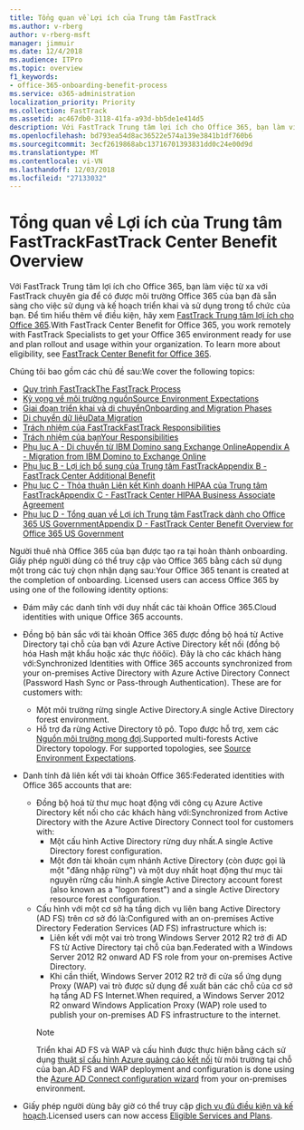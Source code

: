 ```yaml
---
title: Tổng quan về Lợi ích của Trung tâm FastTrack
ms.author: v-rberg
author: v-rberg-msft
manager: jimmuir
ms.date: 12/4/2018
ms.audience: ITPro
ms.topic: overview
f1_keywords:
- office-365-onboarding-benefit-process
ms.service: o365-administration
localization_priority: Priority
ms.collection: FastTrack
ms.assetid: ac467db0-3118-41fa-a93d-bb5de1e414d5
description: Với FastTrack Trung tâm lợi ích cho Office 365, bạn làm việc từ xa với FastTrack chuyên gia để có được môi trường Office 365 của bạn đã sẵn sàng cho việc sử dụng và kế hoạch triển khai và sử dụng trong tổ chức của bạn. Để tìm hiểu thêm về điều kiện, hãy xem FastTrack Trung tâm lợi ích cho Office 365.
ms.openlocfilehash: bd793ea54d8ac36522e574a139e3841b1df760b6
ms.sourcegitcommit: 3ecf2619868abc13716701393831dd0c24e00d9d
ms.translationtype: MT
ms.contentlocale: vi-VN
ms.lasthandoff: 12/03/2018
ms.locfileid: "27133032"
---
```

# <a name="fasttrack-center-benefit-overview"></a><span data-ttu-id="c8b0b-104">Tổng quan về Lợi ích của Trung tâm FastTrack</span><span class="sxs-lookup"><span data-stu-id="c8b0b-104">FastTrack Center Benefit Overview</span></span>

<span data-ttu-id="c8b0b-p102">Với FastTrack Trung tâm lợi ích cho Office 365, bạn làm việc từ xa với FastTrack chuyên gia để có được môi trường Office 365 của bạn đã sẵn sàng cho việc sử dụng và kế hoạch triển khai và sử dụng trong tổ chức của bạn. Để tìm hiểu thêm về điều kiện, hãy xem [FastTrack Trung tâm lợi ích cho Office 365](O365-fasttrack-benefit-for-office-365.md).</span><span class="sxs-lookup"><span data-stu-id="c8b0b-p102">With FastTrack Center Benefit for Office 365, you work remotely with FastTrack Specialists to get your Office 365 environment ready for use and plan rollout and usage within your organization. To learn more about eligibility, see [FastTrack Center Benefit for Office 365](O365-fasttrack-benefit-for-office-365.md).</span></span>
  
<span data-ttu-id="c8b0b-107">Chúng tôi bao gồm các chủ đề sau:</span><span class="sxs-lookup"><span data-stu-id="c8b0b-107">We cover the following topics:</span></span>
- [<span data-ttu-id="c8b0b-108">Quy trình FastTrack</span><span class="sxs-lookup"><span data-stu-id="c8b0b-108">The FastTrack Process</span></span>](O365-fasttrack-process.md) 
- [<span data-ttu-id="c8b0b-109">Kỳ vọng về môi trường nguồn</span><span class="sxs-lookup"><span data-stu-id="c8b0b-109">Source Environment Expectations</span></span>](O365-source-environment-expectations.md)
- [<span data-ttu-id="c8b0b-110">Giai đoạn triển khai và di chuyển</span><span class="sxs-lookup"><span data-stu-id="c8b0b-110">Onboarding and Migration Phases</span></span>](O365-onboarding-and-migration.md)
- [<span data-ttu-id="c8b0b-111">Di chuyển dữ liệu</span><span class="sxs-lookup"><span data-stu-id="c8b0b-111">Data Migration</span></span>](O365-data-migration.md)
- [<span data-ttu-id="c8b0b-112">Trách nhiệm của FastTrack</span><span class="sxs-lookup"><span data-stu-id="c8b0b-112">FastTrack Responsibilities</span></span>](O365-fasttrack-responsibilities.md)
- [<span data-ttu-id="c8b0b-113">Trách nhiệm của bạn</span><span class="sxs-lookup"><span data-stu-id="c8b0b-113">Your Responsibilities</span></span>](O365-your-responsibilities.md) 
- [<span data-ttu-id="c8b0b-114">Phụ lục A - Di chuyển từ IBM Domino sang Exchange Online</span><span class="sxs-lookup"><span data-stu-id="c8b0b-114">Appendix A - Migration from IBM Domino to Exchange Online</span></span>](O365-from-ibm-domino-to-exchange-online.md)
- [<span data-ttu-id="c8b0b-115">Phụ lục B - Lợi ích bổ sung của Trung tâm FastTrack</span><span class="sxs-lookup"><span data-stu-id="c8b0b-115">Appendix B - FastTrack Center Additional Benefit</span></span>](O365-fasttrack-additional-benefits.md)
- [<span data-ttu-id="c8b0b-116">Phụ lục C - Thỏa thuận Liên kết Kinh doanh HIPAA của Trung tâm FastTrack</span><span class="sxs-lookup"><span data-stu-id="c8b0b-116">Appendix C - FastTrack Center HIPAA Business Associate Agreement</span></span>](O365-hipaa-business-associate-agreement.md)
- [<span data-ttu-id="c8b0b-117">Phụ lục D - Tổng quan về Lợi ích Trung tâm FastTrack dành cho Office 365 US Government</span><span class="sxs-lookup"><span data-stu-id="c8b0b-117">Appendix D - FastTrack Center Benefit Overview for Office 365 US Government</span></span>](US-Gov-appendix-overview.md)
    
<span data-ttu-id="c8b0b-p103">Người thuê nhà Office 365 của bạn được tạo ra tại hoàn thành onboarding. Giấy phép người dùng có thể truy cập vào Office 365 bằng cách sử dụng một trong các tuỳ chọn nhận dạng sau:</span><span class="sxs-lookup"><span data-stu-id="c8b0b-p103">Your Office 365 tenant is created at the completion of onboarding. Licensed users can access Office 365 by using one of the following identity options:</span></span>
- <span data-ttu-id="c8b0b-120">Đám mây các danh tính với duy nhất các tài khoản Office 365.</span><span class="sxs-lookup"><span data-stu-id="c8b0b-120">Cloud identities with unique Office 365 accounts.</span></span>
- <span data-ttu-id="c8b0b-p104">Đồng bộ bản sắc với tài khoản Office 365 được đồng bộ hoá từ Active Directory tại chỗ của bạn với Azure Active Directory kết nối (đồng bộ hóa Hash mật khẩu hoặc xác thực ñöôïc). Đây là cho các khách hàng với:</span><span class="sxs-lookup"><span data-stu-id="c8b0b-p104">Synchronized Identities with Office 365 accounts synchronized from your on-premises Active Directory with Azure Active Directory Connect (Password Hash Sync or Pass-through Authentication). These are for customers with:</span></span>
  - <span data-ttu-id="c8b0b-123">Một môi trường rừng single Active Directory.</span><span class="sxs-lookup"><span data-stu-id="c8b0b-123">A single Active Directory forest environment.</span></span>
  - <span data-ttu-id="c8b0b-p105">Hỗ trợ đa rừng Active Directory tô pô. Topo được hỗ trợ, xem các [Nguồn môi trường mong đợi](O365-source-environment-expectations.md).</span><span class="sxs-lookup"><span data-stu-id="c8b0b-p105">Supported multi-forests Active Directory topology. For supported topologies, see [Source Environment Expectations](O365-source-environment-expectations.md).</span></span>
- <span data-ttu-id="c8b0b-126">Danh tính đã liên kết với tài khoản Office 365:</span><span class="sxs-lookup"><span data-stu-id="c8b0b-126">Federated identities with Office 365 accounts that are:</span></span>
  - <span data-ttu-id="c8b0b-127">Đồng bộ hoá từ thư mục hoạt động với công cụ Azure Active Directory kết nối cho các khách hàng với:</span><span class="sxs-lookup"><span data-stu-id="c8b0b-127">Synchronized from Active Directory with the Azure Active Directory Connect tool for customers with:</span></span>
      - <span data-ttu-id="c8b0b-128">Một cấu hình Active Directory rừng duy nhất.</span><span class="sxs-lookup"><span data-stu-id="c8b0b-128">A single Active Directory forest configuration.</span></span>
      - <span data-ttu-id="c8b0b-129">Một đơn tài khoản cụm nhánh Active Directory (còn được gọi là một "đăng nhập rừng") và một duy nhất hoạt động thư mục tài nguyên rừng cấu hình.</span><span class="sxs-lookup"><span data-stu-id="c8b0b-129">A single Active Directory account forest (also known as a "logon forest") and a single Active Directory resource forest configuration.</span></span>
  - <span data-ttu-id="c8b0b-130">Cấu hình với một cơ sở hạ tầng dịch vụ liên bang Active Directory (AD FS) trên cơ sở đó là:</span><span class="sxs-lookup"><span data-stu-id="c8b0b-130">Configured with an on-premises Active Directory Federation Services (AD FS) infrastructure which is:</span></span>
      - <span data-ttu-id="c8b0b-131">Liên kết với một vai trò trong Windows Server 2012 R2 trở đi AD FS từ Active Directory tại chỗ của bạn.</span><span class="sxs-lookup"><span data-stu-id="c8b0b-131">Federated with a Windows Server 2012 R2 onward AD FS role from your on-premises Active Directory.</span></span>
      - <span data-ttu-id="c8b0b-132">Khi cần thiết, Windows Server 2012 R2 trở đi cửa sổ ứng dụng Proxy (WAP) vai trò được sử dụng để xuất bản các chỗ của cơ sở hạ tầng AD FS Internet.</span><span class="sxs-lookup"><span data-stu-id="c8b0b-132">When required, a Windows Server 2012 R2 onward Windows Application Proxy (WAP) role used to publish your on-premises AD FS infrastructure to the internet.</span></span>
    > [!NOTE]
    > <span data-ttu-id="c8b0b-133">Triển khai AD FS và WAP và cấu hình được thực hiện bằng cách sử dụng [thuật sĩ cấu hình Azure quảng cáo kết nối](https://go.microsoft.com/fwlink/?linkid=844794) từ môi trường tại chỗ của bạn.</span><span class="sxs-lookup"><span data-stu-id="c8b0b-133">AD FS and WAP deployment and configuration is done using the [Azure AD Connect configuration wizard](https://go.microsoft.com/fwlink/?linkid=844794) from your on-premises environment.</span></span> 
  
- <span data-ttu-id="c8b0b-134">Giấy phép người dùng bây giờ có thể truy cập [dịch vụ đủ điều kiện và kế hoạch](O365-eligible-services-and-plans.md).</span><span class="sxs-lookup"><span data-stu-id="c8b0b-134">Licensed users can now access [Eligible Services and Plans](O365-eligible-services-and-plans.md).</span></span>
    

 
